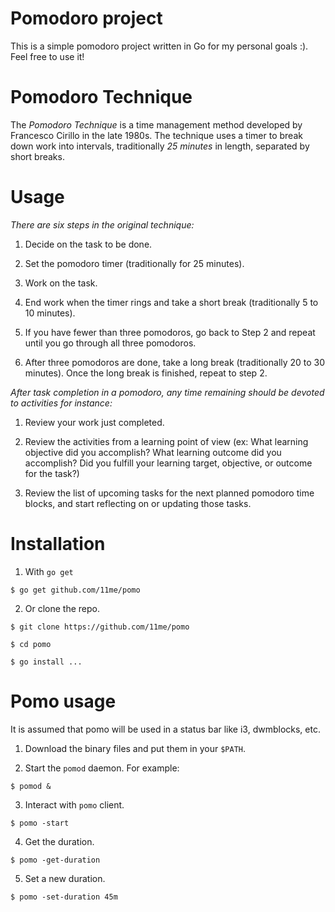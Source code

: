 # Pomodoro project

This is a simple pomodoro project written in Go for my personal goals :).
Feel free to use it!

# Pomodoro Technique

The *Pomodoro Technique* is a time management method developed by Francesco
Cirillo in the late 1980s. The technique uses a timer to break down work into
intervals, traditionally *25 minutes* in length, separated by short breaks.

# Usage

*There are six steps in the original technique:*

1. Decide on the task to be done.

2. Set the pomodoro timer (traditionally for 25 minutes).

3. Work on the task.

4. End work when the timer rings and take a short break (traditionally 5 to 10
   minutes).

5. If you have fewer than three pomodoros, go back to Step 2 and repeat until
   you go through all three pomodoros.

6. After three pomodoros are done, take a long break (traditionally 20 to 30
   minutes). Once the long break is finished, repeat to step 2.


*After task completion in a pomodoro, any time remaining should be devoted to
activities for instance:*

1. Review your work just completed.

2. Review the activities from a learning point of view (ex: What learning
	 objective did you accomplish? What learning outcome did you accomplish? Did you
	 fulfill your learning target, objective, or outcome for the task?)

3. Review the list of upcoming tasks for the next planned pomodoro time blocks,
	 and start reflecting on or updating those tasks.

# Installation

1. With `go get`
```
$ go get github.com/11me/pomo
```
2. Or clone the repo.
```
$ git clone https://github.com/11me/pomo

$ cd pomo

$ go install ...
```


# Pomo usage

It is assumed that pomo will be used in a status bar like i3, dwmblocks, etc.

1. Download the binary files and put them in your `$PATH`.

2. Start the `pomod` daemon.
   For example:
```
$ pomod &
```
3. Interact with `pomo` client.
```
$ pomo -start
```
4. Get the duration.
```
$ pomo -get-duration
```
5. Set a new duration.
```
$ pomo -set-duration 45m
```
